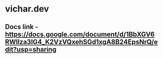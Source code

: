 # vichar.dev

## Docs link - https://docs.google.com/document/d/1BbXGV6RWIIza3IG4_K2VzVQxehSGd1xgA8B24EpsNrQ/edit?usp=sharing

